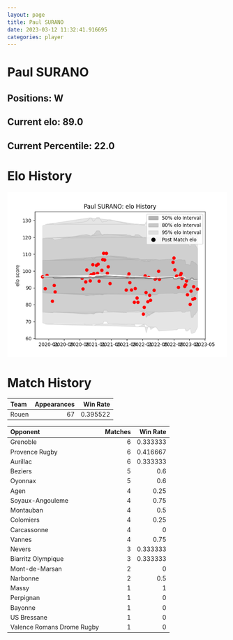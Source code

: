 ```yaml
---  
layout: page  
title: Paul SURANO  
date: 2023-03-12 11:32:41.916695  
categories: player  
---
```

# Paul SURANO

## Positions: W

## Current elo: 89.0

## Current Percentile: 22.0

# Elo History


![elo history](history_PaulSURANO.png)
# Match History


| Team   |   Appearances |   Win Rate |
|:-------|--------------:|-----------:|
| Rouen  |            67 |   0.395522 |

| Opponent                   |   Matches |   Win Rate |
|:---------------------------|----------:|-----------:|
| Grenoble                   |         6 |   0.333333 |
| Provence Rugby             |         6 |   0.416667 |
| Aurillac                   |         6 |   0.333333 |
| Beziers                    |         5 |   0.6      |
| Oyonnax                    |         5 |   0.6      |
| Agen                       |         4 |   0.25     |
| Soyaux-Angouleme           |         4 |   0.75     |
| Montauban                  |         4 |   0.5      |
| Colomiers                  |         4 |   0.25     |
| Carcassonne                |         4 |   0        |
| Vannes                     |         4 |   0.75     |
| Nevers                     |         3 |   0.333333 |
| Biarritz Olympique         |         3 |   0.333333 |
| Mont-de-Marsan             |         2 |   0        |
| Narbonne                   |         2 |   0.5      |
| Massy                      |         1 |   1        |
| Perpignan                  |         1 |   0        |
| Bayonne                    |         1 |   0        |
| US Bressane                |         1 |   0        |
| Valence Romans Drome Rugby |         1 |   0        |